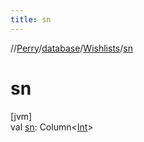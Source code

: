 ```yaml
---
title: sn
---
```

//[Perry](../../../index.html)/[database](../index.html)/[Wishlists](index.html)/[sn](sn.html)



# sn



[jvm]\
val [sn](sn.html): Column<[Int](https://kotlinlang.org/api/latest/jvm/stdlib/kotlin/-int/index.html)>




